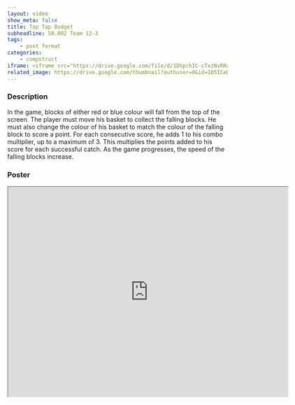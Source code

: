 ```yaml
---
layout: video
show_meta: false
title: Tap Tap Budget
subheadline: 50.002 Team 12-3
tags:
    - post format
categories:
    - compstruct
iframe: <iframe src="https://drive.google.com/file/d/1DhpchIC-cTxzNvRRuQAi-AypfmuM-7AC/preview" width="640" height="480"></iframe>
related_image: https://drive.google.com/thumbnail?authuser=0&id=1O5ICeDG5gmOMLyeGKvOjd0YTKVkngKmU&sz=w300-h300-p-k-nu-iv1
---
```



  

### Description

In the game, blocks of either red or blue colour will fall from the top of the screen. The player must move his basket to collect the falling blocks. He must also change the colour of his basket to match the colour of the falling block to score a point. For each consecutive score, he adds 1 to his combo multiplier, up to a maximum of 3. This multiplies the points added to his score for each successful catch. As the game progresses, the speed of the falling blocks increase.

### Poster

<iframe src="https://drive.google.com/file/d/1O5ICeDG5gmOMLyeGKvOjd0YTKVkngKmU/preview" width="640" height="480"></iframe>
